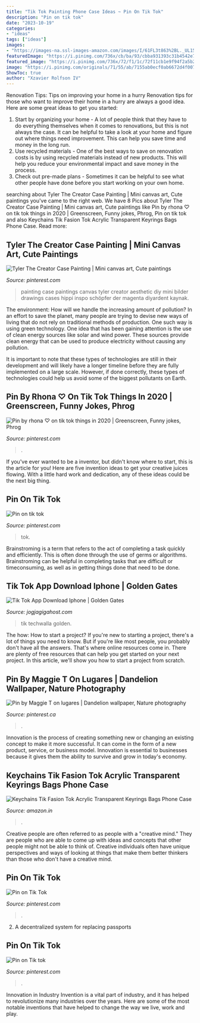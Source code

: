 ```yaml
---
title: "Tik Tok Painting Phone Case Ideas ~ Pin On Tik Tok"
description: "Pin on tik tok"
date: "2023-10-19"
categories:
- "ideas"
tags: ["ideas"]
images:
- "https://images-na.ssl-images-amazon.com/images/I/61FL3t863%2BL._UL1500_.jpg"
featuredImage: "https://i.pinimg.com/736x/cb/ba/93/cbba931393c31b4542e7059ad9cd7564.jpg"
featured_image: "https://i.pinimg.com/736x/72/f1/1c/72f11cb1e9f94f2a5b2bc7444c0cf148.jpg"
image: "https://i.pinimg.com/originals/71/55/ab/7155ab0ecf0ab6672d4f00732c9a00bf.png"
ShowToc: true
author: "Xzavier Rolfson IV"
---
```



Renovation Tips: Tips on improving your home in a hurry
Renovation tips for those who want to improve their home in a hurry are always a good idea. Here are some great ideas to get you started: 
 1. Start by organizing your home - A lot of people think that they have to do everything themselves when it comes to renovations, but this is not always the case. It can be helpful to take a look at your home and figure out where things need improvement. This can help you save time and money in the long run. 
2. Use recycled materials - One of the best ways to save on renovation costs is by using recycled materials instead of new products. This will help you reduce your environmental impact and save money in the process. 
3. Check out pre-made plans - Sometimes it can be helpful to see what other people have done before you start working on your own home.

	

		
searching about Tyler The Creator Case Painting | Mini canvas art, Cute paintings you've came to the right web. We have 8 Pics about Tyler The Creator Case Painting | Mini canvas art, Cute paintings like Pin by rhona ♡ on tik tok things in 2020 | Greenscreen, Funny jokes, Phrog, Pin on tik tok and also Keychains Tik Fasion Tok Acrylic Transparent Keyrings Bags Phone Case. Read more:
		
    
## Tyler The Creator Case Painting | Mini Canvas Art, Cute Paintings

<img loading=lazy src="https://i.pinimg.com/originals/4a/59/be/4a59be96ce95a05b9de1f28375ccc4a0.jpg" onerror="this.onerror=null;this.src='https://tse3.mm.bing.net/th?id=OIP.UTb1k_PQgXBVGSOClHXAaQHaNK&amp;pid=15.1';" alt="Tyler The Creator Case Painting | Mini canvas art, Cute paintings">

_Source: pinterest.com_

>painting case paintings canvas tyler creator aesthetic diy mini bilder drawings cases hippi inspo schöpfer der magenta diyardent kaynak. 

	

The environment: How will we handle the increasing amount of pollution?
In an effort to save the planet, many people are trying to devise new ways of living that do not rely on traditional methods of production. One such way is using green technology. 
One idea that has been gaining attention is the use of clean energy sources like solar and wind power. These sources provide clean energy that can be used to produce electricity without causing any pollution. 

It is important to note that these types of technologies are still in their development and will likely have a longer timeline before they are fully implemented on a large scale. However, if done correctly, these types of technologies could help us avoid some of the biggest pollutants on Earth.

    
## Pin By Rhona ♡ On Tik Tok Things In 2020 | Greenscreen, Funny Jokes, Phrog

<img loading=lazy src="https://i.pinimg.com/736x/72/f1/1c/72f11cb1e9f94f2a5b2bc7444c0cf148.jpg" onerror="this.onerror=null;this.src='https://tse2.mm.bing.net/th?id=OIP.xiBilSEjJ9WN0I_5eri-hgHaNK&amp;pid=15.1';" alt="Pin by rhona ♡ on tik tok things in 2020 | Greenscreen, Funny jokes, Phrog">

_Source: pinterest.com_

>. 

	

If you've ever wanted to be a inventor, but didn't know where to start, this is the article for you! Here are five invention ideas to get your creative juices flowing. With a little hard work and dedication, any of these ideas could be the next big thing.

    
## Pin On Tik Tok

<img loading=lazy src="https://i.pinimg.com/736x/cb/ba/93/cbba931393c31b4542e7059ad9cd7564.jpg" onerror="this.onerror=null;this.src='https://tse3.mm.bing.net/th?id=OIP.K6QK2ozZKEyP9gL_8qlbDAHaNK&amp;pid=15.1';" alt="Pin on tik tok">

_Source: pinterest.com_

>tok. 

	

Brainstroming is a term that refers to the act of completing a task quickly and efficiently. This is often done through the use of germs or algorithms. Brainstroming can be helpful in completing tasks that are difficult or timeconsuming, as well as in getting things done that need to be done.

    
## Tik Tok App Download Iphone | Golden Gates

<img loading=lazy src="https://i.pinimg.com/originals/71/55/ab/7155ab0ecf0ab6672d4f00732c9a00bf.png" onerror="this.onerror=null;this.src='https://tse4.mm.bing.net/th?id=OIP.SKfE0gVPn4liij6Fm0uREwHaE-&amp;pid=15.1';" alt="Tik Tok App Download Iphone | Golden Gates">

_Source: jogjagigahost.com_

>tik techwalla golden. 

	

The how: How to start a project?
If you're new to starting a project, there's a lot of things you need to know. But if you're like most people, you probably don't have all the answers. That's where online resources come in. There are plenty of free resources that can help you get started on your next project. In this article, we'll show you how to start a project from scratch.

    
## Pin By Maggie T On Lugares | Dandelion Wallpaper, Nature Photography

<img loading=lazy src="https://i.pinimg.com/736x/a7/4b/c8/a74bc847560ae5a1532954ba50c21e7e.jpg" onerror="this.onerror=null;this.src='https://tse3.mm.bing.net/th?id=OIP.vVZp9xVq4CQrC-bLWd6S9QHaN4&amp;pid=15.1';" alt="Pin by Maggie T on lugares | Dandelion wallpaper, Nature photography">

_Source: pinterest.ca_

>. 

	

Innovation is the process of creating something new or changing an existing concept to make it more successful. It can come in the form of a new product, service, or business model. Innovation is essential to businesses because it gives them the ability to survive and grow in today's economy.

    
## Keychains Tik Fasion Tok Acrylic Transparent Keyrings Bags Phone Case

<img loading=lazy src="https://images-na.ssl-images-amazon.com/images/I/61FL3t863%2BL._UL1500_.jpg" onerror="this.onerror=null;this.src='https://tse4.mm.bing.net/th?id=OIP.1P0fpSVNaxIJmxcGDt0hUwHaHa&amp;pid=15.1';" alt="Keychains Tik Fasion Tok Acrylic Transparent Keyrings Bags Phone Case">

_Source: amazon.in_

>. 

	

Creative people are often referred to as people with a "creative mind." They are people who are able to come up with ideas and concepts that other people might not be able to think of. Creative individuals often have unique perspectives and ways of looking at things that make them better thinkers than those who don't have a creative mind.

    
## Pin On Tik Tok

<img loading=lazy src="https://i.pinimg.com/736x/2e/5b/c0/2e5bc0ff73554524ba2ed5840f204986.jpg" onerror="this.onerror=null;this.src='https://tse2.mm.bing.net/th?id=OIP.7cvJ4tBL8JjcU3A0GCdObQHaNK&amp;pid=15.1';" alt="Pin on Tik Tok">

_Source: pinterest.com_

>. 

	

2. A decentralized system for replacing passports 

    
## Pin On Tik Tok

<img loading=lazy src="https://i.pinimg.com/736x/25/fa/de/25fadea02e6a5203e69735d9923f5ae5.jpg" onerror="this.onerror=null;this.src='https://tse3.mm.bing.net/th?id=OIP.xvjfIW7ZAKaYE8SDbjEFHQHaNK&amp;pid=15.1';" alt="Pin on Tik tok">

_Source: pinterest.com_

>. 

	

Innovation in Industry
Invention is a vital part of industry, and it has helped to revolutionize many industries over the years. Here are some of the most notable inventions that have helped to change the way we live, work and play.

